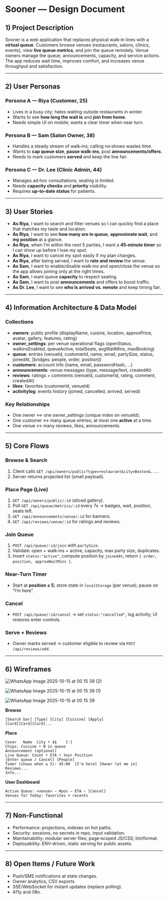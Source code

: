 
# Sooner — Design Document

## 1) Project Description

Sooner is a web application that replaces physical walk‑in lines with a **virtual queue**. Customers browse venues (restaurants, salons, clinics, events), view **live queue metrics**, and join the queue remotely. Venue owners manage the queue, announcements, capacity, and service actions. The app reduces wait time, improves comfort, and increases venue throughput and satisfaction.

---

## 2) User Personas

### Persona A — Riya (Customer, 25)
- Lives in a busy city; hates waiting outside restaurants in winter.
- Wants to see **how long the wait is** and **join from home**.
- Needs simple UI on mobile; wants a clear timer when near turn.

### Persona B — Sam (Salon Owner, 38)
- Handles a steady stream of walk‑ins; calling no‑shows wastes time.
- Wants to **cap queue size**, **pause walk‑ins**, post **announcements/offers**.
- Needs to mark customers **served** and keep the line fair.

### Persona C — Dr. Lee (Clinic Admin, 44)
- Manages ad‑hoc consultations; seating is limited.
- Needs **capacity checks** and **priority** visibility.
- Requires **up‑to‑date status** for patients.

---

## 3) User Stories

- **As Riya**, I want to search and filter venues so I can quickly find a place that matches my taste and location.
- **As Riya**, I want to see **how many are in queue**, **approximate wait**, and **my position** at a glance.
- **As Riya**, when I’m within the next 5 parties, I want a **45‑minute timer** so I can show up before I lose my spot.
- **As Riya**, I want to cancel my spot easily if my plan changes.
- **As Riya**, after being served, I want to **rate and review** the venue.
- **As Sam**, I want to enable/disable walk‑ins and open/close the venue so the app allows joining only at the right times.
- **As Sam**, I want queue **capacity** to respect seating.
- **As Sam**, I want to post **announcements** and offers to boost traffic.
- **As Dr. Lee**, I want to see **who is arrived vs. remote** and keep timing fair.

---

## 4) Information Architecture & Data Model

### Collections
- **owners**: public profile (displayName, cuisine, location, approxPrice, avatar, gallery, features, rating)
- **owner_settings**: per venue operational flags (openStatus, walkinsEnabled, queueActive, totalSeats, avgWaitMins, maxBooking)
- **queue**: entries (venueId, customerId, name, email, partySize, status, joinedAt, [bridges: people, order, position])
- **customers**: account info (name, email, passwordHash, ...)
- **announcements**: venue messages (type, message/text, createdAt)
- **reviews**: ratings + comments (venueId, customerId, rating, comment, createdAt)
- **likes**: favorites (customerId, venueId)
- **activitylog**: events history (joined, cancelled, arrived, served)

### Key Relationships
- One owner ↔ one owner_settings (unique index on venueId).
- One customer ↔ many queue entries; at most one **active** at a time.
- One venue ↔ many reviews, likes, announcements.

---

## 5) Core Flows

### Browse & Search
1. Client calls `GET /api/owners/public?type=restaurant&city=Boston&...`.
2. Server returns projected list (small payload).

### Place Page (Live)
1. `GET /api/owners/public/:id` (sliced gallery).
2. Poll `GET /api/queue/metrics/:id` every 7s → badges, wait, position, seats left.
3. `GET /api/announcements/venue/:id` for banners.
4. `GET /api/reviews/venue/:id` for ratings and reviews.

### Join Queue
1. `POST /api/queue/:id/join` with `partySize`.
2. Validate: open + walk‑ins + active, capacity, max party size, duplicates.
3. Insert `status:"active"`, compute position by `joinedAt`, return `{ order, position, approxWaitMins }`.

### Near‑Turn Timer
- Start at **position ≤ 5**; store state in `localStorage` (per venue); pause on “I’m here”.

### Cancel
- `POST /api/queue/:id/cancel` → set `status:"cancelled"`, log activity; UI restores enter controls.

### Serve + Reviews
- Owner marks served → customer eligible to review via `POST /api/reviews/add`.

---

## 6) Wireframes 
![WhatsApp Image 2025-10-15 at 00 15 39 (2)](https://github.com/user-attachments/assets/8efdc62d-f43a-4e39-b4f8-938b7ab465eb)

![WhatsApp Image 2025-10-15 at 00 15 39 (1)](https://github.com/user-attachments/assets/cceadc70-8927-47fd-a2fa-9590c3ef5328)

![WhatsApp Image 2025-10-15 at 00 15 39](https://github.com/user-attachments/assets/0cbc6cd0-24bb-409c-8cff-2cdbd0e56ac7)

**Browse**
```
[Search bar] [Type] [City] [Cuisine] [Apply]
[Card][Card][Card]...
```

**Place**
```
Cover   Name  City • $$    [♡]
Chips: Cuisine • N in queue
Announcement (optional)
Live Queue: Count • ETA • Your Position
[Enter queue / Cancel] [People]
Timer (shows when ≤ 5): 45:00  [I'm here] [Owner let me in]
Reviews...
Info...
```

**User Dashboard**
```
Active Queue: <venue> — #pos — ETA — [Cancel]
Venues for Today: favorites + recents
```

---

## 7) Non‑Functional

- Performance: projections, indexes on hot paths.
- Security: sessions, no secrets in repo, input validation.
- Maintainability: modular server files; page‑scoped JS/CSS; lint/format.
- Deployability: ENV‑driven, static serving for public assets.

---

## 8) Open Items / Future Work

- Push/SMS notifications at state changes.
- Owner analytics, CSV exports.
- SSE/WebSocket for instant updates (replace polling).
- A11y and i18n.
